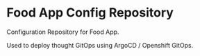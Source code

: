 # Food App Config Repository

Configuration Repository for Food App.

Used to deploy thought GitOps using ArgoCD / Openshift GitOps.